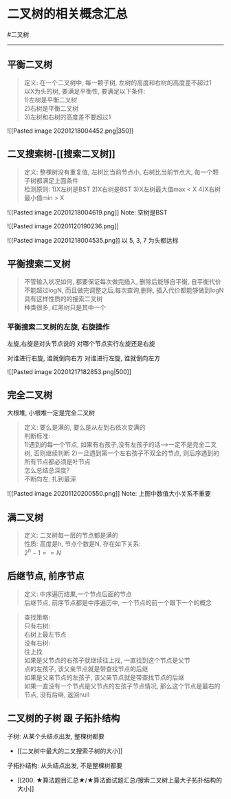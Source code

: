 #  二叉树的相关概念汇总


#二叉树 

---


## 平衡二叉树

>定义: 在一个二叉树中, 每一颗子树, 左树的高度和右树的高度差不超过1  
以X为头的树, 要满足平衡性, 要满足以下条件:  
1)左树是平衡二叉树  
2)右树是平衡二叉树  
3)左树和右树的高度差不要超过1  

![[Pasted image 20201218004452.png|350]]

## 二叉搜索树-[[搜索二叉树]]
>定义: 整棵树没有重复值, 左树比当前节点小, 右树比当前节点大, 每一个颗子树都满足上面条件  
检测原则:
1)X左树是BST
2)X右树是BST
3)X左树最大值max < X
4)X右树最小值min  > X  

![[Pasted image 20201218004619.png]]
Note: 空树是BST

![[Pasted image 20201120190236.png]]

![[Pasted image 20201218004535.png]]
以 5, 3, 7 为头都达标




## 平衡搜索二叉树

>不管输入状况如何, 都要保证每次做完插入, 删除后能够自平衡, 
自平衡代价不能超过logN, 而且做完调整之后,每次查询,删除, 插入代价都能够做到logN
具有这样性质的的搜索二叉树  
种类很多, 红黑树只是其中一个

### 平衡搜索二叉树的左旋, 右旋操作
左旋,右旋是对头节点说的
对哪个节点实行左旋还是右旋

对谁进行右旋, 谁就倒向右方
对谁进行左旋, 谁就倒向左方


![[Pasted image 20201217182853.png|500]]

## 完全二叉树

大根堆, 小根堆一定是完全二叉树

>定义: 要么是满的, 要么是从左到右依次变满的  
判断标准:  
1)遇到的每一个节点, 如果有右孩子,没有左孩子的话-->一定不是完全二叉树, 否则继续判断 2)一旦遇到第一个左右孩子不双全的节点, 则后序遇到的所有节点都必须是叶节点  
怎么总结总深度?  
不断向左, 扎到最深

![[Pasted image 20201120200550.png]]
Note: 上图中数值大小关系不重要

## 满二叉树

>定义: 二叉树每一层的节点都是满的  
性质: 高度是h, 节点个数是N, 存在如下关系:  
$2^h -1 == N$


## 后继节点, 前序节点
>定义: 中序遍历结果,一个节点后面的节点  
  后继节点, 前序节点都是中序遍历中, 一个节点的前一个跟下一个的概念  

>查找策略:   
  只有右树:   
  右树上最左节点  
  没有右树:  
  往上找  
  如果是父节点的右孩子就继续往上找, 一直找到这个节点是父节  
  点的左孩子, 该父亲节点就是带查找节点的后继  
  如果是父亲节点的左孩子, 该父亲节点就是带查找节点的后继  
  如果一直没有一个节点是父节点的左孩子节点情况, 那么这个节点是最右的节点, 没有后继, 返回null

   
## 二叉树的子树 跟 子拓扑结构


子树: 从某个头结点出发, 整棵树都要   
 - [[二叉树中最大的二叉搜索子树的大小]]   
    
子拓扑结构: 从头结点出发, 不是整棵树都要

- [[200. ★算法题目汇总★/★算法面试题汇总/搜索二叉树上最大子拓扑结构的大小]]
    
